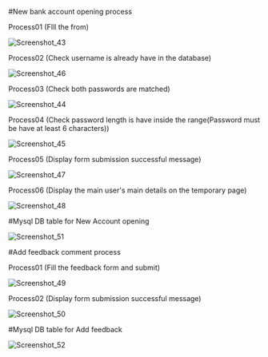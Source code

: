 #New bank account opening process


Process01 (FIll the from)

![Screenshot_43](https://user-images.githubusercontent.com/104787847/168172822-49a67b36-a632-4a47-b09d-e184d37047a2.png)

Process02 (Check username is already have in the database)

![Screenshot_46](https://user-images.githubusercontent.com/104787847/168173594-7eb45f26-ef31-4612-bea4-4a3e3204d70b.png)

Process03 (Check both passwords are matched)

![Screenshot_44](https://user-images.githubusercontent.com/104787847/168174107-ffd266d4-b750-41c3-8704-aa221b4cb264.png)

Process04 (Check password length is have inside the range(Password must be have at least 6 characters))

![Screenshot_45](https://user-images.githubusercontent.com/104787847/168174420-4afaffc3-f7da-4087-a096-e905d024d7aa.png)

Process05 (Display form submission successful message)

![Screenshot_47](https://user-images.githubusercontent.com/104787847/168174643-484ce549-d78d-4e31-9e7a-1ddf6ffb88f6.png)

Process06 (Display the main user's main details on the temporary page)

![Screenshot_48](https://user-images.githubusercontent.com/104787847/168175012-943e8f39-827b-4785-8323-355141176f23.png)

#Mysql DB table for New Account opening

![Screenshot_51](https://user-images.githubusercontent.com/104787847/168175350-91bb1346-6dd3-4d6b-a94f-62411ff27f36.png)



#Add feedback comment process

Process01 (Fill the feedback form and submit)

![Screenshot_49](https://user-images.githubusercontent.com/104787847/168175554-8e66f898-bc60-4e49-baad-e0c6bcfe4923.png)

Process02 (Display form submission successful message)

![Screenshot_50](https://user-images.githubusercontent.com/104787847/168175675-217b660b-e912-4374-9b14-6f477696473c.png)

#Mysql DB table for Add feedback

![Screenshot_52](https://user-images.githubusercontent.com/104787847/168175763-dd3b6385-d090-4fbb-9d0f-1973124ef70d.png)
